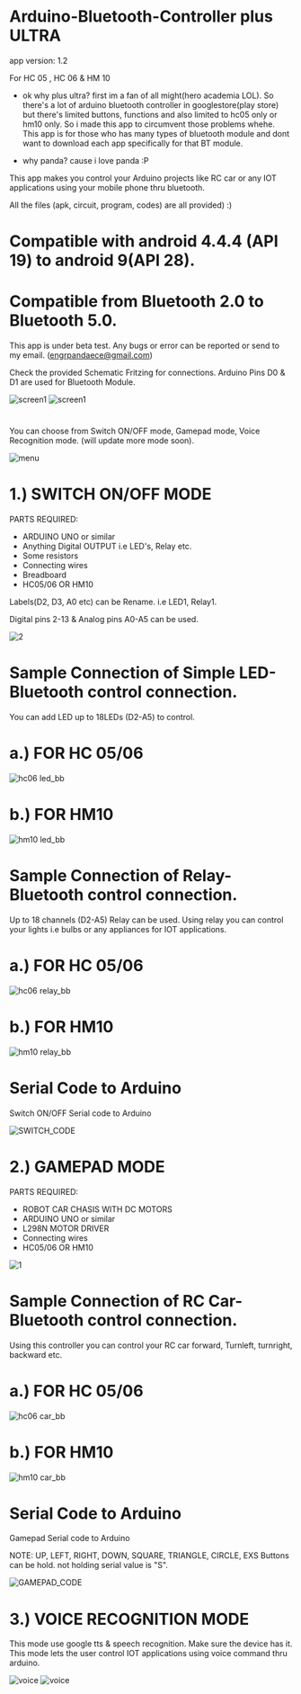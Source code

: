 # Arduino-Bluetooth-Controller plus ULTRA
app version: 1.2

For HC 05 , HC 06 & HM 10

- ok why plus ultra? first im a fan of all might(hero academia LOL). So there's a lot of arduino bluetooth controller in googlestore(play store) but there's limited buttons, functions and also limited to hc05 only or hm10 only. So i made this app to circumvent those problems whehe. This app is for those who has many types of bluetooth module and dont want to download each app specifically for that BT module. 

- why panda? cause i love panda :P



This app makes you control your Arduino projects like RC car or any IOT applications using your mobile phone thru bluetooth.

All the files (apk, circuit, program, codes) are all provided) :)

# Compatible with android 4.4.4 (API 19) to android 9(API 28). 
# Compatible from Bluetooth 2.0 to Bluetooth 5.0.

This app is under beta test.  Any bugs or error can be reported or send to my email. (engrpandaece@gmail.com) 


Check the provided Schematic Fritzing for connections. Arduino Pins D0 & D1 are used for Bluetooth Module.

![screen1](https://github.com/engrpanda/Arduino-Bluetooth-Controller/blob/master/APP%20SAMPLE%20PIC/plus_ultra.jpg)
![screen1](https://github.com/engrpanda/Arduino-Bluetooth-Controller/blob/master/APP%20SAMPLE%20PIC/1.jpg)
#
You can choose from Switch ON/OFF mode, Gamepad mode, Voice Recognition mode. (will update more mode soon).

![menu](https://github.com/engrpanda/Arduino-Bluetooth-Controller/blob/master/APP%20SAMPLE%20PIC/2.jpg)




#
# 1.) SWITCH ON/OFF MODE
PARTS REQUIRED: 
- ARDUINO UNO or similar
- Anything Digital OUTPUT i.e LED's, Relay etc.
- Some resistors 
- Connecting wires
- Breadboard
- HC05/06 OR HM10

Labels(D2, D3, A0 etc) can be Rename. i.e LED1, Relay1.

Digital pins 2-13 & Analog pins A0-A5 can be used.

![2](https://github.com/engrpanda/Arduino-Bluetooth-Controller/blob/master/APP%20SAMPLE%20PIC/3.jpg)

#
# Sample Connection of Simple LED-Bluetooth control connection. 

You can add LED up to 18LEDs (D2-A5) to control.


# a.) FOR HC 05/06

![hc06 led_bb](https://github.com/engrpanda/Arduino-Bluetooth-Controller/blob/master/SCHEMATIC%20FRITZING%20DIAGRAM/HC06/hc06%20led_bb.jpg?raw=true)

# b.) FOR HM10

![hm10 led_bb](https://github.com/engrpanda/Arduino-Bluetooth-Controller/blob/master/SCHEMATIC%20FRITZING%20DIAGRAM/HM10/hm10%20led_bb.jpg?raw=true)

#
# Sample Connection of Relay-Bluetooth control connection. 

Up to 18 channels (D2-A5) Relay can be used. Using relay you can control your lights i.e bulbs or any appliances for IOT applications.

# a.) FOR HC 05/06

![hc06 relay_bb](https://github.com/engrpanda/Arduino-Bluetooth-Controller/blob/master/SCHEMATIC%20FRITZING%20DIAGRAM/HC06/hc06%20relay_bb.jpg?raw=true)


# b.) FOR HM10

![hm10 relay_bb](https://github.com/engrpanda/Arduino-Bluetooth-Controller/blob/master/SCHEMATIC%20FRITZING%20DIAGRAM/HM10/hm10%20relay_bb.jpg?raw=true)



#
# Serial Code to Arduino

 Switch ON/OFF Serial code to Arduino
 
![SWITCH_CODE](https://user-images.githubusercontent.com/53995355/65497031-19528f80-deec-11e9-8a1d-17e3201a0b1f.png)

#
# 2.) GAMEPAD MODE
PARTS REQUIRED: 
- ROBOT CAR CHASIS WITH DC MOTORS
- ARDUINO UNO or similar
- L298N MOTOR DRIVER
- Connecting wires
- HC05/06 OR HM10

![1](https://github.com/engrpanda/Arduino-Bluetooth-Controller/blob/master/APP%20SAMPLE%20PIC/4.jpg)

#
# Sample Connection of RC Car-Bluetooth control connection. 

Using this controller you can control your RC car forward, Turnleft, turnright, backward etc. 


# a.) FOR HC 05/06

![hc06 car_bb](https://github.com/engrpanda/Arduino-Bluetooth-Controller/blob/master/SCHEMATIC%20FRITZING%20DIAGRAM/HC06/hc06%20car_bb.jpg?raw=true)


# b.) FOR HM10

![hm10 car_bb](https://github.com/engrpanda/Arduino-Bluetooth-Controller/blob/master/SCHEMATIC%20FRITZING%20DIAGRAM/HM10/hm10%20car_bb.jpg?raw=true)


#
# Serial Code to Arduino

 Gamepad Serial code to Arduino
 
 NOTE: UP, LEFT, RIGHT, DOWN, SQUARE, TRIANGLE, CIRCLE, EXS Buttons can be hold. not holding serial value is "S".

![GAMEPAD_CODE](https://user-images.githubusercontent.com/53995355/65497029-18b9f900-deec-11e9-83d9-77695219c3f0.png)


#
# 3.) VOICE RECOGNITION MODE

This mode use google tts & speech recognition. Make sure the device has it. This mode lets the user control IOT applications using voice command thru arduino.

![voice](https://github.com/engrpanda/Arduino-Bluetooth-Controller/blob/master/APP%20SAMPLE%20PIC/5.jpg)
![voice](https://github.com/engrpanda/Arduino-Bluetooth-Controller/blob/master/APP%20SAMPLE%20PIC/6.jpg)
